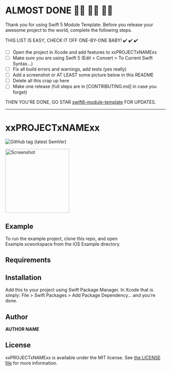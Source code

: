 # ALMOST DONE :walking_woman: :running_woman: :biking_woman:

Thank you for using Swift 5 Module Template. Before you release your awesome project to the world, complete the following steps.

THIS LIST IS EASY, CHECK IT OFF ONE-BY-ONE BABY! ✔️ ✔️ ✔️

- [ ] Open the project in Xcode and add features to xxPROJECTxNAMExx
- [ ] Make sure you are using Swift 5 (Edit > Convert > To Current Swift Syntax…)
- [ ] Fix all build errors and warnings, add tests (yes really)
- [ ] Add a screenshot or AT LEAST some picture below in this README
- [ ] Delete all this crap up here
- [ ] Make one release (full steps are in [CONTRIBUTING.md] in case you forget)

THEN YOU'RE DONE, GO STAR [swift6-module-template](https://github.com/fulldecent/swift6-module-template) FOR UPDATES.

----

# xxPROJECTxNAMExx

![GitHub tag (latest SemVer)](https://github.com/__GITHUB_USERNAME__/xxPROJECTxNAMExx/actions/workflows/ci.yml/badge.svg?branch=main)

<a href="https://placehold.it/400?text=Screen+shot"><img width=200 height=200 src="https://placehold.it/400?text=Screen+shot" alt="Screenshot" /></a>

## Example

To run the example project, clone this repo, and open Example.xcworkspace from the iOS Example directory.

## Requirements

## Installation

Add this to your project using Swift Package Manager. In Xcode that is simply: File > Swift Packages > Add Package Dependency... and you're done.

## Author

__AUTHOR NAME__

## License

xxPROJECTxNAMExx is available under the MIT license. See [the LICENSE file](LICENSE) for more information.
